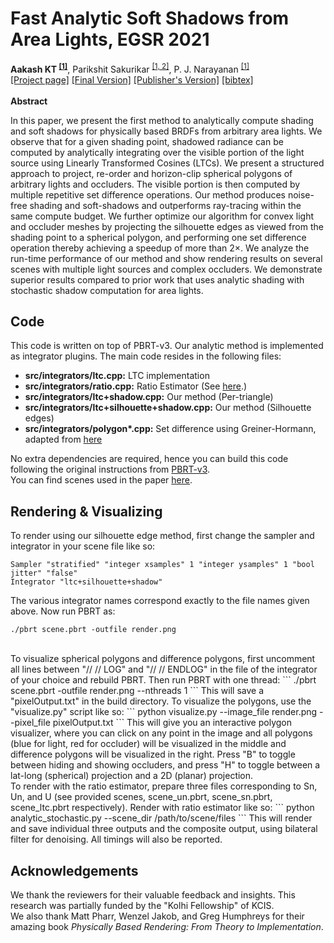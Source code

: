 Fast Analytic Soft Shadows from Area Lights, EGSR 2021
===============
<b>Aakash KT <sup><a href="http://cvit.iiit.ac.in/">[1]</a></sup></b>, Parikshit Sakurikar <sup><a href="https://dreamvu.com/">[1, 2]</a></sup>, P. J. Narayanan <sup><a href="http://cvit.iiit.ac.in/">[1]</a></sup>
<br>
<span>
	<a target="_blank" href="neural-renderer-material-visualization.html">[Project page]</a>
    <a target="_blank" href="https://drive.google.com/file/d/15Y0nYnf2imHePU7PNrVXZFPzCGnScQqA/view?usp=sharing">[Final Version]</a>
    <a target="_blank" href="#">[Publisher's Version]</a>
    <a target="_blank" href="#">[bibtex]</a>
</span>
<br><br>
<b>Abstract</b>
<p>
In this paper, we present the first method to analytically compute shading and soft shadows for physically based BRDFs from
arbitrary area lights. We observe that for a given shading point, shadowed radiance can be computed by analytically integrating over the visible portion of the light source using Linearly Transformed Cosines (LTCs). We present a structured approach to project, re-order and horizon-clip spherical polygons of arbitrary lights and occluders. The visible portion is then computed by multiple repetitive set difference operations. Our method produces noise-free shading and soft-shadows and outperforms ray-tracing within the same compute budget. We further optimize our algorithm for convex light and occluder meshes by projecting the silhouette edges as viewed from the shading point to a spherical polygon, and performing one set difference operation thereby achieving a speedup of more than 2×. We analyze the run-time performance of our method and show rendering results on several scenes with multiple light sources and complex occluders. We demonstrate superior results compared to prior work that uses analytic shading with stochastic shadow computation for area lights.
</p>

Code
---------
This code is written on top of PBRT-v3. Our analytic method is implemented as integrator plugins. The main code resides in the following files:<br>
<ul>
<li><b>src/integrators/ltc.cpp:</b> LTC implementation</li>
<li><b>src/integrators/ratio.cpp:</b> Ratio Estimator (See <a href="https://research.nvidia.com/publication/2018-05_Combining-Analytic-Direct">here</a>.)</li>
<li><b>src/integrators/ltc+shadow.cpp:</b> Our method (Per-triangle)</li>
<li><b>src/integrators/ltc+silhouette+shadow.cpp:</b> Our method (Silhouette edges)</li>
<li><b>src/integrators/polygon*.cpp:</b> Set difference using Greiner-Hormann, adapted from <a href="https://github.com/Lecanyu/PolygonClipping">here</a></li>
</ul>

No extra dependencies are required, hence you can build this code following the original instructions from <a href="https://github.com/mmp/pbrt-v3">PBRT-v3</a>.
<br>
You can find scenes used in the paper <a href="https://iiitaphyd-my.sharepoint.com/:f:/g/personal/aakash_kt_research_iiit_ac_in/Emm-eVr3AodEpjMEr8XPMCIBdxOVABKX2JdhbWDpRwpGRA?e=zlxVTd">here</a>.

Rendering & Visualizing
---
To render using our silhouette edge method, first change the sampler and integrator in your scene file like so:
```
Sampler "stratified" "integer xsamples" 1 "integer ysamples" 1 "bool jitter" "false"
Integrator "ltc+silhouette+shadow"
```
The various integrator names correspond exactly to the file names given above. Now run PBRT as:
```
./pbrt scene.pbrt -outfile render.png
```
<br>
To visualize spherical polygons and difference polygons, first uncomment all lines between "// // LOG" and "// // ENDLOG" in the file of the integrator of your choice and rebuild PBRT. Then run PBRT with one thread:
```
./pbrt scene.pbrt -outfile render.png --nthreads 1
```
This will save a "pixelOutput.txt" in the build directory. To visualize the polygons, use the "visualize.py" script like so:
```
python visualize.py --image_file render.png --pixel_file pixelOutput.txt
```
This will give you an interactive polygon visualizer, where you can click on any point in the image and all polygons (blue for light, red for occluder) will be visualized in the middle and difference polygons will be visualized in the right. Press "B" to toggle between hiding and showing occluders, and press "H" to toggle between a lat-long (spherical) projection and a 2D (planar) projection.
<br>
To render with the ratio estimator, prepare three files corresponding to Sn, Un, and U (see provided scenes, scene_un.pbrt, scene_sn.pbrt, scene_ltc.pbrt respectively). Render with ratio estimator like so:
```
python analytic_stochastic.py --scene_dir /path/to/scene/files
```
This will render and save individual three outputs and the composite output, using bilateral filter for denoising. All timings will also be reported.

Acknowledgements
------------
We thank the reviewers for their valuable feedback and insights. This research was partially funded by the "Kolhi Fellowship" of KCIS. <br>
We also thank Matt Pharr, Wenzel Jakob, and Greg Humphreys for their amazing book <i>Physically Based Rendering: From Theory to Implementation</i>.


